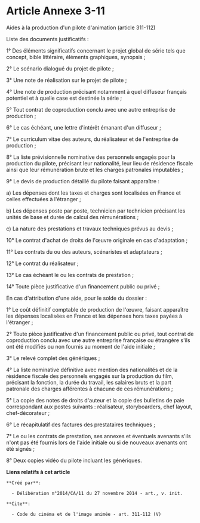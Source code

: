 # Article Annexe 3-11

Aides à la production d'un pilote d'animation (article 311-112) 

Liste des documents justificatifs : 

1° Des éléments significatifs concernant le projet global de série tels que concept, bible littéraire, éléments graphiques,
synopsis ; 

2° Le scénario dialogué du projet de pilote ; 

3° Une note de réalisation sur le projet de pilote ; 

4° Une note de production précisant notamment à quel diffuseur français potentiel et à quelle case est destinée la série ; 

5° Tout contrat de coproduction conclu avec une autre entreprise de production ; 

6° Le cas échéant, une lettre d'intérêt émanant d'un diffuseur ; 

7° Le curriculum vitae des auteurs, du réalisateur et de l'entreprise de production ; 

8° La liste prévisionnelle nominative des personnels engagés pour la production du pilote, précisant leur nationalité, leur
lieu de résidence fiscale ainsi que leur rémunération brute et les charges patronales imputables ; 

9° Le devis de production détaillé du pilote faisant apparaître : 

a) Les dépenses dont les taxes et charges sont localisées en France et celles effectuées à l'étranger ; 

b) Les dépenses poste par poste, technicien par technicien précisant les unités de base et durée de calcul des
rémunérations ; 

c) La nature des prestations et travaux techniques prévus au devis ; 

10° Le contrat d'achat de droits de l'œuvre originale en cas d'adaptation ; 

11° Les contrats du ou des auteurs, scénaristes et adaptateurs ; 

12° Le contrat du réalisateur ; 

13° Le cas échéant le ou les contrats de prestation ; 

14° Toute pièce justificative d'un financement public ou privé ; 

En cas d'attribution d'une aide, pour le solde du dossier : 

1° Le coût définitif comptable de production de l'œuvre, faisant apparaître les dépenses localisées en France et les dépenses
hors taxes payées à l'étranger ; 

2° Toute pièce justificative d'un financement public ou privé, tout contrat de coproduction conclu avec une autre entreprise
française ou étrangère s'ils ont été modifiés ou non fournis au moment de l'aide initiale ; 

3° Le relevé complet des génériques ; 

4° La liste nominative définitive avec mention des nationalités et de la résidence fiscale des personnels engagés sur la
production du film, précisant la fonction, la durée du travail, les salaires bruts et la part patronale des charges
afférentes à chacune de ces rémunérations ; 

5° La copie des notes de droits d'auteur et la copie des bulletins de paie correspondant aux postes suivants : réalisateur,
storyboarders, chef layout, chef-décorateur ; 

6° Le récapitulatif des factures des prestataires techniques ; 

7° Le ou les contrats de prestation, ses annexes et éventuels avenants s'ils n'ont pas été fournis lors de l'aide initiale ou
si de nouveaux avenants ont été signés ; 

8° Deux copies vidéo du pilote incluant les génériques.

**Liens relatifs à cet article**

	**Créé par**:

	  - Délibération n°2014/CA/11 du 27 novembre 2014 - art., v. init.

	**Cite**:

	  - Code du cinéma et de l'image animée - art. 311-112 (V)
